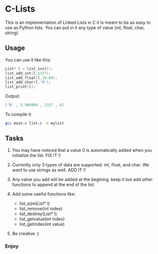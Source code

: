 # C-Lists

This is an implementation of Linked Lists in C
it is meant to be as easy to use as Python lists.
You can put in it any type of value (int, float, char, string)

## Usage

You can use it like this:

```c
List* l = list_init();
list_add_int(l,1337);
list_add_float(l,19.69);
list_add_char(l,'R');
list_print(l);
```

Output:

```c
['R' , 5.900000 , 1337 , 0]
```

To compile it:

```bash
gcc main.c list.c -o mylist
```

## Tasks

1. You may have noticed that a value 0 is automatically added when you initialize the list. FIX IT !!

2. Currently only 3 types of data are supported: int, float, and char. We want to use strings as well. ADD IT !!

3. Any value you add will be added at the begining, keep it but add other functions to append at the end of the list.

4. Add some useful functions like: 
   - list_size(List* l)
   - list_remove(int index)
   - list_destroy(List* l)
   - list_getvalue(int index)
   - list_getindex(int value)

5. Be creative :)

### Enjoy

